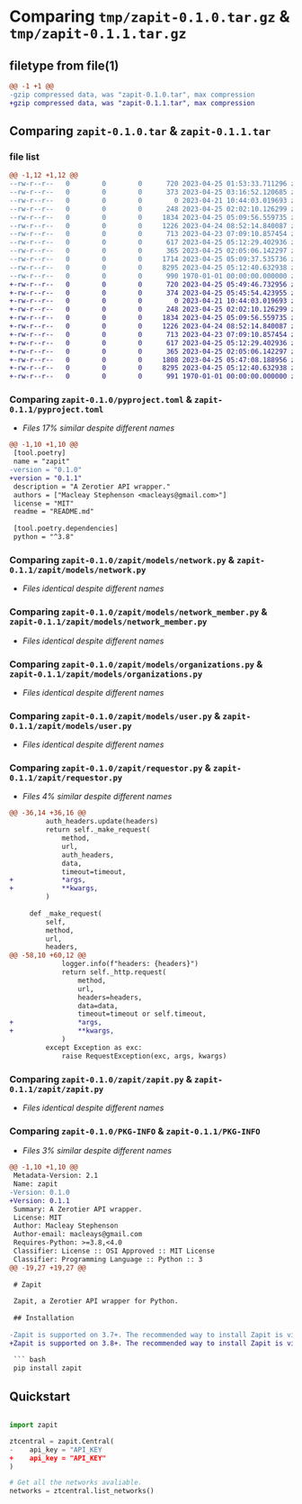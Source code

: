 # Comparing `tmp/zapit-0.1.0.tar.gz` & `tmp/zapit-0.1.1.tar.gz`

## filetype from file(1)

```diff
@@ -1 +1 @@
-gzip compressed data, was "zapit-0.1.0.tar", max compression
+gzip compressed data, was "zapit-0.1.1.tar", max compression
```

## Comparing `zapit-0.1.0.tar` & `zapit-0.1.1.tar`

### file list

```diff
@@ -1,12 +1,12 @@
--rw-r--r--   0        0        0      720 2023-04-25 01:53:33.711296 zapit-0.1.0/pyproject.toml
--rw-r--r--   0        0        0      373 2023-04-25 03:16:52.120685 zapit-0.1.0/README.md
--rw-r--r--   0        0        0        0 2023-04-21 10:44:03.019693 zapit-0.1.0/zapit/__init__.py
--rw-r--r--   0        0        0      248 2023-04-25 02:02:10.126299 zapit-0.1.0/zapit/exceptions.py
--rw-r--r--   0        0        0     1834 2023-04-25 05:09:56.559735 zapit-0.1.0/zapit/models/network.py
--rw-r--r--   0        0        0     1226 2023-04-24 08:52:14.840087 zapit-0.1.0/zapit/models/network_member.py
--rw-r--r--   0        0        0      713 2023-04-23 07:09:10.857454 zapit-0.1.0/zapit/models/organizations.py
--rw-r--r--   0        0        0      617 2023-04-25 05:12:29.402936 zapit-0.1.0/zapit/models/user.py
--rw-r--r--   0        0        0      365 2023-04-25 02:05:06.142297 zapit-0.1.0/zapit/models/util.py
--rw-r--r--   0        0        0     1714 2023-04-25 05:09:37.535736 zapit-0.1.0/zapit/requestor.py
--rw-r--r--   0        0        0     8295 2023-04-25 05:12:40.632938 zapit-0.1.0/zapit/zapit.py
--rw-r--r--   0        0        0      990 1970-01-01 00:00:00.000000 zapit-0.1.0/PKG-INFO
+-rw-r--r--   0        0        0      720 2023-04-25 05:49:46.732956 zapit-0.1.1/pyproject.toml
+-rw-r--r--   0        0        0      374 2023-04-25 05:45:54.423955 zapit-0.1.1/README.md
+-rw-r--r--   0        0        0        0 2023-04-21 10:44:03.019693 zapit-0.1.1/zapit/__init__.py
+-rw-r--r--   0        0        0      248 2023-04-25 02:02:10.126299 zapit-0.1.1/zapit/exceptions.py
+-rw-r--r--   0        0        0     1834 2023-04-25 05:09:56.559735 zapit-0.1.1/zapit/models/network.py
+-rw-r--r--   0        0        0     1226 2023-04-24 08:52:14.840087 zapit-0.1.1/zapit/models/network_member.py
+-rw-r--r--   0        0        0      713 2023-04-23 07:09:10.857454 zapit-0.1.1/zapit/models/organizations.py
+-rw-r--r--   0        0        0      617 2023-04-25 05:12:29.402936 zapit-0.1.1/zapit/models/user.py
+-rw-r--r--   0        0        0      365 2023-04-25 02:05:06.142297 zapit-0.1.1/zapit/models/util.py
+-rw-r--r--   0        0        0     1808 2023-04-25 05:47:08.188956 zapit-0.1.1/zapit/requestor.py
+-rw-r--r--   0        0        0     8295 2023-04-25 05:12:40.632938 zapit-0.1.1/zapit/zapit.py
+-rw-r--r--   0        0        0      991 1970-01-01 00:00:00.000000 zapit-0.1.1/PKG-INFO
```

### Comparing `zapit-0.1.0/pyproject.toml` & `zapit-0.1.1/pyproject.toml`

 * *Files 17% similar despite different names*

```diff
@@ -1,10 +1,10 @@
 [tool.poetry]
 name = "zapit"
-version = "0.1.0"
+version = "0.1.1"
 description = "A Zerotier API wrapper."
 authors = ["Macleay Stephenson <macleays@gmail.com>"]
 license = "MIT"
 readme = "README.md"
 
 [tool.poetry.dependencies]
 python = "^3.8"
```

### Comparing `zapit-0.1.0/zapit/models/network.py` & `zapit-0.1.1/zapit/models/network.py`

 * *Files identical despite different names*

### Comparing `zapit-0.1.0/zapit/models/network_member.py` & `zapit-0.1.1/zapit/models/network_member.py`

 * *Files identical despite different names*

### Comparing `zapit-0.1.0/zapit/models/organizations.py` & `zapit-0.1.1/zapit/models/organizations.py`

 * *Files identical despite different names*

### Comparing `zapit-0.1.0/zapit/models/user.py` & `zapit-0.1.1/zapit/models/user.py`

 * *Files identical despite different names*

### Comparing `zapit-0.1.0/zapit/requestor.py` & `zapit-0.1.1/zapit/requestor.py`

 * *Files 4% similar despite different names*

```diff
@@ -36,14 +36,16 @@
         auth_headers.update(headers)
         return self._make_request(
             method,
             url,
             auth_headers,
             data,
             timeout=timeout,
+            *args,
+            **kwargs,
         )
 
     def _make_request(
         self,
         method,
         url,
         headers,
@@ -58,10 +60,12 @@
             logger.info(f"headers: {headers}")
             return self._http.request(
                 method,
                 url,
                 headers=headers,
                 data=data,
                 timeout=timeout or self.timeout,
+                *args,
+                **kwargs,
             )
         except Exception as exc:
             raise RequestException(exc, args, kwargs)
```

### Comparing `zapit-0.1.0/zapit/zapit.py` & `zapit-0.1.1/zapit/zapit.py`

 * *Files identical despite different names*

### Comparing `zapit-0.1.0/PKG-INFO` & `zapit-0.1.1/PKG-INFO`

 * *Files 3% similar despite different names*

```diff
@@ -1,10 +1,10 @@
 Metadata-Version: 2.1
 Name: zapit
-Version: 0.1.0
+Version: 0.1.1
 Summary: A Zerotier API wrapper.
 License: MIT
 Author: Macleay Stephenson
 Author-email: macleays@gmail.com
 Requires-Python: >=3.8,<4.0
 Classifier: License :: OSI Approved :: MIT License
 Classifier: Programming Language :: Python :: 3
@@ -19,27 +19,27 @@
 
 # Zapit
 
 Zapit, a Zerotier API wrapper for Python.
 
 ## Installation
 
-Zapit is supported on 3.7+. The recommended way to install Zapit is via pip.
+Zapit is supported on 3.8+. The recommended way to install Zapit is via pip.
 
 ``` bash
 pip install zapit
 ```
 
 ## Quickstart
 
 ``` python
 
 import zapit
 
 ztcentral = zapit.Central(
-    api_key = "API_KEY
+    api_key = "API_KEY"
 )
 
 # Get all the networks avaliable.
 networks = ztcentral.list_networks()
 ```
```

